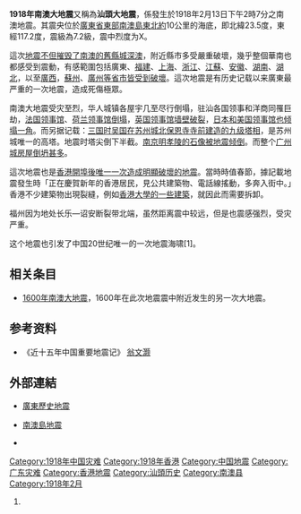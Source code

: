 **1918年南澳大地震**又稱為**汕頭大地震**，係發生於1918年2月13日下午2時7分之南澳地震。其震央位於[廣東省東部](../Page/廣東省.md "wikilink")[南澳島東北約](../Page/南澳縣.md "wikilink")10公里的海底，即北緯23.5度，東經117.2度，震級為7.2級，震中烈度为X。

這次[地震不但摧毁了南澳的舊縣城深澳](../Page/地震.md "wikilink")，附近縣市多受嚴重破壞，幾乎整個華南也都感受到震動，有感範圍包括廣東、[福建](../Page/福建省.md "wikilink")、[上海](../Page/上海市.md "wikilink")、[浙江](../Page/浙江省.md "wikilink")、[江蘇](../Page/江苏省.md "wikilink")、[安徽](../Page/安徽省.md "wikilink")、[湖南](../Page/湖南省.md "wikilink")、[湖北](../Page/湖北省.md "wikilink")，以至[廣西](../Page/廣西.md "wikilink")，[蘇州](../Page/蘇州.md "wikilink")、[廣州等省市皆受到破壞](../Page/廣州.md "wikilink")。這次地震是有历史记载以来廣東最严重的一次地震，造成死傷極眾。

南澳大地震受灾至烈，华人城镇各屋宇几至尽行倒塌，驻汕各国领事和洋商同罹巨劫，[法国领事馆](../Page/法国.md "wikilink")、[荷兰领事馆倒塌](../Page/荷兰.md "wikilink")，[英国领事馆墙壁破裂](../Page/英国.md "wikilink")，[日本和](../Page/日本.md "wikilink")[美国领事馆也倾塌一角](../Page/美国.md "wikilink")。而另据记载：[三国时](../Page/三国.md "wikilink")[吴国在](../Page/吴国.md "wikilink")[苏州城北](../Page/苏州.md "wikilink")[保恩寺寺前建造的九级塔相](../Page/保恩寺.md "wikilink")，是苏州城唯一的高塔。地震时塔尖倒下半截。[南京](../Page/南京.md "wikilink")[明孝陵的石像被地震倾倒](../Page/明孝陵.md "wikilink")。而整个[广州城房屋倒坍甚多](../Page/广州.md "wikilink")。

這次地震也是[香港開埠後唯一一次造成明顯破壞的地震](../Page/香港.md "wikilink")。當時時值春節，據記載地震發生時「正在慶賀新年的香港居民，見公共建築物、電話線搖動，多奔入街中。」香港不少建築物出現裂縫，例如[香港大學的一些建築](../Page/香港大學.md "wikilink")，就因此而需要拆卸。

福州因为地处长乐—诏安断裂带北端，虽然距离震中较远，但是也震感强烈，受灾严重。

这个地震也引发了中国20世纪唯一的一次地震海啸\[1\]。

## 相关条目

  - [1600年南澳大地震](../Page/1600年南澳大地震.md "wikilink")，1600年在此次地震震中附近发生的另一次大地震。

## 参考资料

  - 《近十五年中国重要地震记》 [翁文灏](../Page/翁文灏.md "wikilink")

## 外部連結

  - [廣東歷史地震](https://web.archive.org/web/20050217040647/http://www.chenghai.net.cn/e/kp/kpe-05.htm)

  - [南澳島地震](http://www.huaxia.com/ly/shls/dao/00181298.html)

  -
[Category:1918年中国灾难](https://zh.wikipedia.org/wiki/Category:1918年中国灾难 "wikilink")
[Category:1918年香港](https://zh.wikipedia.org/wiki/Category:1918年香港 "wikilink")
[Category:中国地震](https://zh.wikipedia.org/wiki/Category:中国地震 "wikilink")
[Category:广东灾难](https://zh.wikipedia.org/wiki/Category:广东灾难 "wikilink")
[Category:香港地震](https://zh.wikipedia.org/wiki/Category:香港地震 "wikilink")
[Category:汕頭历史](https://zh.wikipedia.org/wiki/Category:汕頭历史 "wikilink")
[Category:南澳县](https://zh.wikipedia.org/wiki/Category:南澳县 "wikilink")
[Category:1918年2月](https://zh.wikipedia.org/wiki/Category:1918年2月 "wikilink")

1.